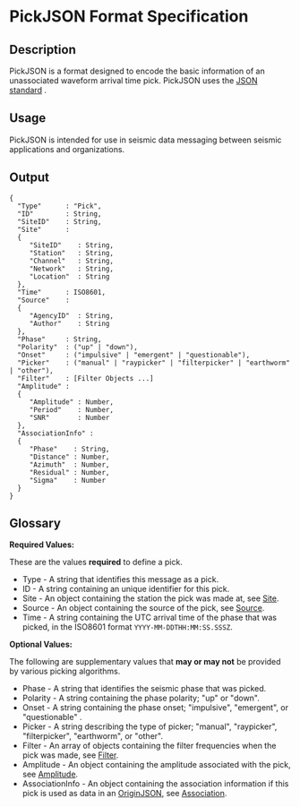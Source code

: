# PickJSON Format Specification

## Description

PickJSON is a format designed to encode the basic information of an unassociated
waveform arrival time pick.  PickJSON uses the
[JSON standard](http://www.json.org) .

## Usage
PickJSON is intended for use in seismic data messaging between seismic
applications and organizations.

## Output

    {
      "Type"      : "Pick",
      "ID"        : String,
      "SiteID"    : String,
      "Site"      :
      {
         "SiteID"    : String,
         "Station"   : String,
         "Channel"   : String,
         "Network"   : String,
         "Location"  : String
      },   
      "Time"      : ISO8601,
      "Source"    :
      {
         "AgencyID"  : String,
         "Author"    : String
      },
      "Phase"     : String,
      "Polarity"  : ("up" | "down"),
      "Onset"     : ("impulsive" | "emergent" | "questionable"),
      "Picker"    : ("manual" | "raypicker" | "filterpicker" | "earthworm" | "other"),
      "Filter"    : [Filter Objects ...]
      "Amplitude" :
      {
         "Amplitude" : Number,
         "Period"    : Number,
         "SNR"       : Number
      },
      "AssociationInfo" :
      {
         "Phase"    : String,
         "Distance" : Number,
         "Azimuth"  : Number,
         "Residual" : Number,
         "Sigma"    : Number
      }
    }

## Glossary
**Required Values:**

These are the values **required** to define a pick.
* Type - A string that identifies this message as a pick.
* ID - A string containing an unique identifier for this pick.
* Site - An object containing the station the pick was made at, see
[Site](https://gitlab.cr.usgs.gov/hydra/detection-formats/blob/master/Site.md).
* Source - An object containing the source of the pick, see
[Source](https://gitlab.cr.usgs.gov/hydra/detection-formats/blob/master/Source.md).
* Time - A string containing the UTC arrival time of the phase that was picked,
in the ISO8601 format `YYYY-MM-DDTHH:MM:SS.SSSZ`.

**Optional Values:**

The following are supplementary values that **may or may not** be provided by
various picking algorithms.
* Phase - A string that identifies the seismic phase that was picked.
* Polarity - A string containing the phase polarity; "up" or "down".
* Onset - A string containing the phase onset; "impulsive", "emergent", or
"questionable" .
* Picker - A string describing the type of picker; "manual", "raypicker",
"filterpicker", "earthworm", or "other".
* Filter - An array of objects containing the filter frequencies when the pick
was made, see
[Filter](https://gitlab.cr.usgs.gov/hydra/detection-formats/blob/master/Filter.md).
* Amplitude - An object containing the amplitude associated with the pick, see
[Amplitude](https://gitlab.cr.usgs.gov/hydra/detection-formats/blob/master/Amplitude.md).
* AssociationInfo - An object containing the association information if this
pick is used as data in an
[OriginJSON](https://gitlab.cr.usgs.gov/hydra/detection-formats/blob/master/OriginJSON.md),
see [Association](https://gitlab.cr.usgs.gov/hydra/detection-formats/blob/master/Association.md).
